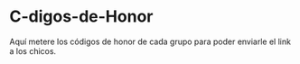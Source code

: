 # C-digos-de-Honor
Aquí metere los códigos de honor de cada grupo para poder enviarle el link a los chicos.
